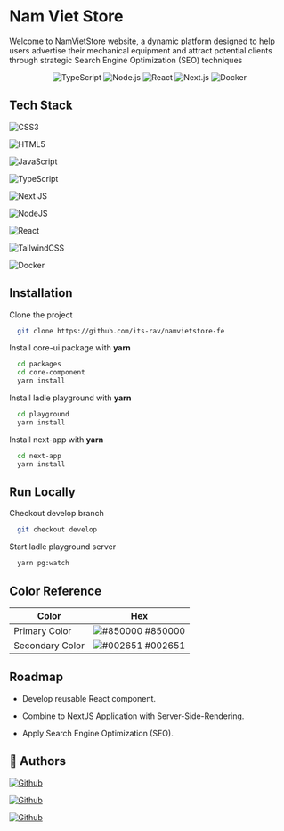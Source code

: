 # Nam Viet Store

<p>Welcome to NamVietStore website, a dynamic platform designed to help users advertise their mechanical equipment and attract potential clients through strategic Search Engine Optimization (SEO) techniques</p>

<div align='center'>

![TypeScript](https://badgen.net/badge/TypeScript/[version]/blue?)
![Node.js](https://badgen.net/badge/Node.js/[version]/green?)
![React](https://badgen.net/badge/React/[18.2.0]/cyan?)
![Next.js](https://badgen.net/badge/Next.js/[version]/black?)
![Docker](https://badgen.net/badge/Docker/[version]/cyan?)

</div>

## Tech Stack

![CSS3](https://img.shields.io/badge/css3-%231572B6.svg?style=for-the-badge&logo=css3&logoColor=white)

![HTML5](https://img.shields.io/badge/html5-%23E34F26.svg?style=for-the-badge&logo=html5&logoColor=white)

![JavaScript](https://img.shields.io/badge/javascript-%23323330.svg?style=for-the-badge&logo=javascript&logoColor=%23F7DF1E)

![TypeScript](https://img.shields.io/badge/typescript-%23007ACC.svg?style=for-the-badge&logo=typescript&logoColor=white)

![Next JS](https://img.shields.io/badge/Next-black?style=for-the-badge&logo=next.js&logoColor=white)

![NodeJS](https://img.shields.io/badge/node.js-6DA55F?style=for-the-badge&logo=node.js&logoColor=white)

![React](https://img.shields.io/badge/react-%2320232a.svg?style=for-the-badge&logo=react&logoColor=%2361DAFB)

![TailwindCSS](https://img.shields.io/badge/tailwindcss-%2338B2AC.svg?style=for-the-badge&logo=tailwind-css&logoColor=white)

![Docker](https://img.shields.io/badge/docker-%230db7ed.svg?style=for-the-badge&logo=docker&logoColor=white)

## Installation

Clone the project

```bash
  git clone https://github.com/its-rav/namvietstore-fe
```

Install core-ui package with **yarn**

```bash
  cd packages
  cd core-component
  yarn install
```

Install ladle playground with **yarn**

```bash
  cd playground
  yarn install
```

Install next-app with **yarn**

```bash
  cd next-app
  yarn install
```

## Run Locally

Checkout develop branch

```bash
  git checkout develop
```

Start ladle playground server

```bash
  yarn pg:watch
```

## Color Reference

| Color           | Hex                                                              |
| --------------- | ---------------------------------------------------------------- |
| Primary Color   | ![#850000](https://via.placeholder.com/10/850000?text=+) #850000 |
| Secondary Color | ![#002651](https://via.placeholder.com/10/002651?text=+) #002651 |

## Roadmap

- Develop reusable React component.

- Combine to NextJS Application with Server-Side-Rendering.

- Apply Search Engine Optimization (SEO).

## 📌 Authors

[<img alt="Github" src="https://img.shields.io/badge/[itsrav]-%23181717.svg?style=for-the-badge&logo=github&logoColor=white" />](https://github.com/its-rav)

[<img alt="Github" src="https://img.shields.io/badge/[phongduong]-%23181717.svg?style=for-the-badge&logo=github&logoColor=white" />](https://github.com/phongduong-dp)

[<img alt="Github" src="https://img.shields.io/badge/[Neeze]-%23181717.svg?style=for-the-badge&logo=github&logoColor=white" />](https://github.com/Neeze)
